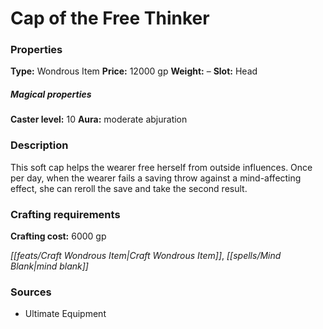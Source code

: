 ﻿---
Title: "Cap of the Free Thinker"
Type: "Wondrous Item"
Price: "12000 gp"
Weight: "–"
Slot: "Head"
Caster level: "10"
Aura: "moderate abjuration"
Description: |
  "This soft cap helps the wearer free herself from outside influences. Once per day, when the wearer fails a saving throw against a mind-affecting effect, she can reroll the save and take the second result."
Crafting cost: "6000 gp"
Sources: "['Ultimate Equipment']"
---

# Cap of the Free Thinker

### Properties

**Type:** Wondrous Item **Price:** 12000 gp **Weight:** – **Slot:** Head

##### Magical properties

**Caster level:** 10 **Aura:** moderate abjuration

### Description

This soft cap helps the wearer free herself from outside influences. Once per day, when the wearer fails a saving throw against a mind-affecting effect, she can reroll the save and take the second result.

### Crafting requirements

**Crafting cost:** 6000 gp

_[[feats/Craft Wondrous Item|Craft Wondrous Item]]_, _[[spells/Mind Blank|mind blank]]_

### Sources

* Ultimate Equipment
